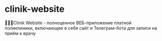 # clinik-website
👨🏻‍⚕️Clinik Website - полноценное ВЕБ-приложение платной поликлиники, включающее в себя сайт и Телеграм-бота для записи на приём к врачу
